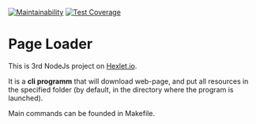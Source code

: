 [![Maintainability](https://api.codeclimate.com/v1/badges/534931c4181e98390042/maintainability)](https://codeclimate.com/github/BabayevEldar/backend-project-lvl3/maintainability)
[![Test Coverage](https://api.codeclimate.com/v1/badges/534931c4181e98390042/test_coverage)](https://codeclimate.com/github/BabayevEldar/backend-project-lvl3/test_coverage)

# Page Loader

This is 3rd NodeJs project on [Hexlet.io](https://hexlet.io).

It is a **cli programm** that will download web-page, and put all resources in the specified folder (by default, in the directory where the program is launched).

Main commands can be founded in Makefile.